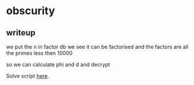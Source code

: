 # obscurity
## writeup


we put the n in factor db we see it can be factorised and the factors are all the primes less then 10000

so we can calculate phi and d and decrypt
 
Solve script [here](./solve.py).